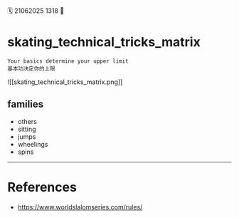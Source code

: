 🗓️ 21062025 1318
📎

# skating_technical_tricks_matrix

```ad-important
Your basics determine your upper limit
基本功决定你的上限
```
![[skating_technical_tricks_matrix.png]]
## families
- others
- sitting
- jumps
- wheelings
- spins

---
# References
- https://www.worldslalomseries.com/rules/